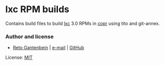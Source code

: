 # lxc RPM builds

Contains build files to build [lxc](https://github.com/lxc/lxc) 3.0 RPMs
in [copr](https://copr.fedorainfracloud.org/coprs/ganto/lxc3) using tito and
git-annex.

### Author and license

- [Reto Gantenbein](https://linuxmonk.ch/) | [e-mail](mailto:reto.gantenbein@linuxmonk.ch) | [GitHub](https://github.com/ganto)

License: [MIT](https://tldrlegal.com/license/mit-license)
